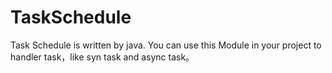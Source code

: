 # TaskSchedule
Task Schedule is written by java. You can use this Module in your project to handler task，like syn task and async task。 

